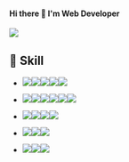 #### Hi there 👋 I'm Web Developer

<img src="https://img.shields.io/badge/lms980321@kakao.co
m-ffcd00.svg?style=for-the-badge&logo=kakaotalk&logoColor=000000">

<!--
**mslee98/mslee98** is a ✨ _special_ ✨ repository because its `README.md` (this file) appears on your GitHub profile.

Here are some ideas to get you started:

- 🔭 I’m currently working on ...
- 🌱 I’m currently learning ...
- 👯 I’m looking to collaborate on ...
- 🤔 I’m looking for help with ...
- 💬 Ask me about ...
- 📫 How to reach me: ...
- 😄 Pronouns: ...
- ⚡ Fun fact: ...
-->
## 👊 Skill
- <img src="https://img.shields.io/badge/Frontend-%23121011?style=for-the-badge"><img src="https://img.shields.io/badge/javascript-%23323330.svg?style=for-the-badge&logo=javascript&logoColor=%23F7DF1E"><img src="https://img.shields.io/badge/typescript-%23007ACC.svg?style=for-the-badge&logo=typescript&logoColor=white"><img src="https://img.shields.io/badge/react-%2320232a.svg?style=for-the-badge&logo=react&logoColor=%2361DAFB"><img src="https://img.shields.io/badge/Next-black?style=for-the-badge&logo=next.js&logoColor=white">

- <img src="https://img.shields.io/badge/Backend-%23121011?style=for-the-badge"><img src="https://img.shields.io/badge/springboot-6DB33F?style=for-the-badge&logo=springboot&logoColor=white"><img src="https://img.shields.io/badge/django-%23092E20.svg?style=for-the-badge&logo=django&logoColor=white"><img src="https://img.shields.io/badge/flask-%23000.svg?style=for-the-badge&logo=flask&logoColor=white"><img src="https://img.shields.io/badge/node.js-6DA55F?style=for-the-badge&logo=node.js&logoColor=white"><img src="https://img.shields.io/badge/nestjs-%23E0234E.svg?style=for-the-badge&logo=nestjs&logoColor=whit">
- <img src="https://img.shields.io/badge/database-%23121011?style=for-the-badge"><img src="https://img.shields.io/badge/mysql-%2300f.svg?style=for-the-badge&logo=mysql&logoColor=white"><img src="https://img.shields.io/badge/postgres-%23316192.svg?style=for-the-badge&logo=postgresql&logoColor=white"><img src="https://img.shields.io/badge/MariaDB-003545?style=for-the-badge&logo=mariadb&logoColor=white">
- <img src="https://img.shields.io/badge/Build-%23121011?style=for-the-badge"><img src="https://img.shields.io/badge/webpack-%238DD6F9.svg?style=for-the-badge&logo=webpack&logoColor=black"><img src="https://img.shields.io/badge/Babel-F9DC3e?style=for-the-badge&logo=babel&logoColor=black">
- <img src="https://img.shields.io/badge/CI/CD-%23121011?style=for-the-badge"><img src="https://img.shields.io/badge/jenkins-%232C5263.svg?style=for-the-badge&logo=jenkins&logoColor=white"><img src="https://img.shields.io/badge/github%20actions-%232671E5.svg?style=for-the-badge&logo=githubactions&logoColor=white">

